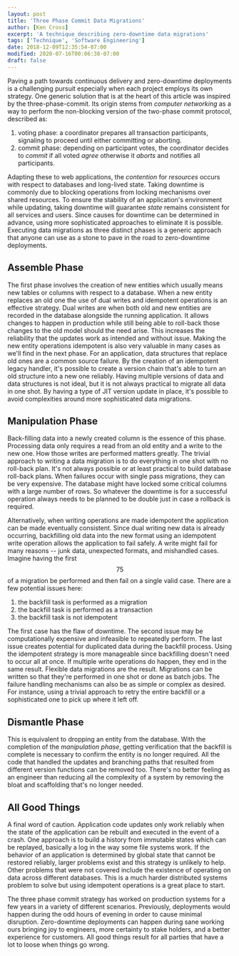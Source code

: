 ```yaml
---
layout: post
title: 'Three Phase Commit Data Migrations'
author: [Ken Cross]
excerpt: 'A technique describing zero-downtime data migrations'
tags: ['Technique', 'Software Engineering']
date: 2018-12-09T12:35:54-07:00
modified: 2020-07-16T00:06:38-07:00
draft: false
---
```


Paving a path towards continuous delivery and zero-downtime deployments is a challenging pursuit especially when each project employs its own strategy.
One generic solution that is at the heart of this article was inspired by the three-phase-commit.
Its origin stems from _computer networking_ as a way to perform the non-blocking version of the two-phase commit protocol, described as:

1. voting phase: a coordinator prepares all transaction participants, signaling to proceed until either committing or aborting.
1. commit phase: depending on participant votes, the coordinator decides to _commit_ if all voted _agree_ otherwise it _aborts_ and notifies all participants.

Adapting these to web applications, the _contention_ for _resources_ occurs with respect to databases and long-lived state.
Taking downtime is commonly due to blocking operations from locking mechanisms over shared resources.
To ensure the stability of an application's environment while updating, taking downtime will guarantee _state_ remains consistent for all services and users.
Since causes for downtime can be determined in advance, using more sophisticated approaches to eliminate it is possible.
Executing data migrations as three distinct phases is a generic approach that anyone can use as a stone to pave in the road to zero-downtime deployments.

## Assemble Phase

The first phase involves the creation of new entities which usually means new tables or columns with respect to a database.
When a new entity replaces an old one the use of dual writes and idempotent operations is an effective strategy.
Dual writes are when both old and new entities are recorded in the database alongside the running application.
It allows changes to happen in production while still being able to roll-back those changes to the old model should the need arise.
This increases the reliability that the updates work as intended and without issue.
Making the new entity operations idempotent is also very valuable in many cases as we'll find in the next phase.
For an application, data structures that replace old ones are a common source failure.
By the creation of an idempotent legacy handler, it's possible to create a version chain that's able to turn an old structure into a new one reliably.
Having multiple versions of data and data structures is not ideal, but it is not always practical to migrate all data in one shot.
By having a type of JIT version update in place, it's possible to avoid complexities around more sophisticated data migrations.

## Manipulation Phase

Back-filling data into a newly created column is the essence of this phase.
Processing data only requires a read from an old entity and a write to the new one.
How those writes are performed matters greatly.
The trivial approach to writing a data migration is to do everything in one shot with no roll-back plan.
It's not always possible or at least practical to build database roll-back plans.
When failures occur with single pass migrations, they can be very expensive.
The database might have locked some critical columns with a large number of rows.
So whatever the downtime is for a successful operation always needs to be planned to be double just in case a rollback is required.

Alternatively, when writing operations are made idempotent the application can be made eventually consistent.
Since dual writing new data is already occurring, backfilling old data into the new format using an idempotent write operation allows the application to fail safely.
A write might fail for many reasons -- junk data, unexpected formats, and mishandled cases.
Imagine having the first $$75%$$ of a migration be performed and then fail on a single valid case.
There are a few potential issues here:

1. the backfill task is performed as a migration
1. the backfill task is performed as a transaction
1. the backfill task is not idempotent

The first case has the flaw of downtime.
The second issue may be computationally expensive and infeasible to repeatedly perform.
The last issue creates potential for duplicated data during the backfill process.
Using the idempotent strategy is more manageable since backfilling doesn't need to occur all at once.
If multiple write operations do happen, they end in the same result.
Flexible data migrations are the result.
Migrations can be written so that they're performed in one shot or done as batch jobs.
The failure handling mechanisms can also be as simple or complex as desired.
For instance, using a trivial approach to retry the entire backfill or a sophisticated one to pick up where it left off.

## Dismantle Phase

This is equivalent to dropping an entity from the database. 
With the completion of the _manipulation phase_, getting verification that the backfill is complete is necessary to confirm the entity is no longer required.
All the code that handled the updates and branching paths that resulted from different version functions can be removed too.
There's no better feeling as an engineer than reducing all the complexity of a system by removing the bloat and scaffolding that's no longer needed.

## All Good Things

A final word of caution.
Application code updates only work reliably when the state of the application can be rebuilt and executed in the event of a crash.
One approach is to build a history from immutable states which can be replayed, basically a log in the way some file systems work.
If the behavior of an application is determined by global state that cannot be restored reliably, larger problems exist and this strategy is unlikely to help.
Other problems that were not covered include the existence of operating on data across different databases.
This is a much harder distributed systems problem to solve but using idempotent operations is a great place to start.

The three phase commit strategy has worked on production systems for a few years in a variety of different scenarios.
Previously, deployments would happen during the odd hours of evening in order to cause minimal disruption.
Zero-downtime deployments can happen during sane working ours bringing joy to engineers, more certainty to stake holders, and a better experience for customers.
All good things result for all parties that have a lot to loose when things go wrong.
